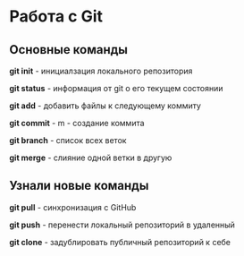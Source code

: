 # Работа с Git

## Основные команды

**git init** - инициалзация локального репозитория

**git status** - информация от git о его текущем состоянии

**git add** - добавить файлы к следующему коммиту

**git commit** - m - создание коммита

**git branch** - список всех веток

**git merge** - слияние одной ветки в другую


## Узнали новые команды

**git pull** - синхронизация с GitHub

**git push** - перенести локальный репозиторий в удаленный

**git clone** - задублировать публичный репозиторий к себе